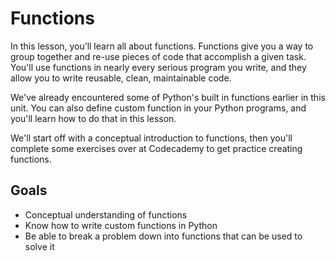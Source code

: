 [//]: <> (author: Benjamin White)
[//]: <> (type: intro)

# Functions

In this lesson, you’ll learn all about functions. Functions give you a way to group together and re-use pieces of code that accomplish a given task. You'll use functions in nearly every serious program you write, and they allow you to write reusable, clean, maintainable code.

We've already encountered some of Python's built in functions earlier in this unit. You can also define custom function in your Python programs, and you'll learn how to do that in this lesson. 

We'll start off with a conceptual introduction to functions, then you'll complete some exercises over at Codecademy to get practice creating functions.

## Goals

- Conceptual understanding of functions
- Know how to write custom functions in Python
- Be able to break a problem down into functions that can be used to solve it

